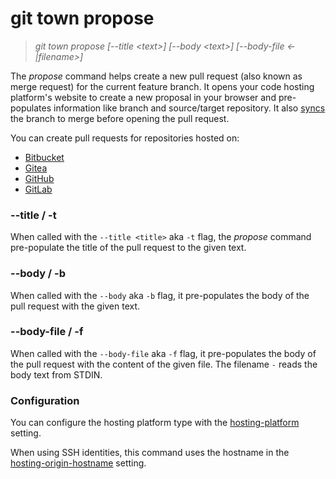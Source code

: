 # git town propose

> _git town propose [--title &lt;text&gt;] [--body &lt;text&gt;] [--body-file
> &lt;-|filename&gt;]_

The _propose_ command helps create a new pull request (also known as merge
request) for the current feature branch. It opens your code hosting platform's
website to create a new proposal in your browser and pre-populates information
like branch and source/target repository. It also [syncs](sync.md) the branch to
merge before opening the pull request.

You can create pull requests for repositories hosted on:

- [Bitbucket](https://bitbucket.org)
- [Gitea](https://gitea.com)
- [GitHub](https://github.com)
- [GitLab](https://gitlab.com)

### --title / -t

When called with the `--title <title>` aka `-t` flag, the _propose_ command
pre-populate the title of the pull request to the given text.

### --body / -b

When called with the `--body` aka `-b` flag, it pre-populates the body of the
pull request with the given text.

### --body-file / -f

When called with the `--body-file` aka `-f` flag, it pre-populates the body of
the pull request with the content of the given file. The filename `-` reads the
body text from STDIN.

### Configuration

You can configure the hosting platform type with the
[hosting-platform](../preferences/hosting-platform.md) setting.

When using SSH identities, this command uses the hostname in the
[hosting-origin-hostname](../preferences/hosting-origin-hostname.md) setting.
